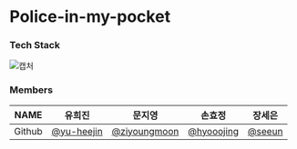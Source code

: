 # Police-in-my-pocket

### Tech Stack
![캡처](https://user-images.githubusercontent.com/96467030/166873501-eeba7d0a-5879-4084-b270-c8be3178a20e.PNG)

### Members
|NAME|유희진          |문지영    |손효정           |장세은            |
|---|---|---|---|---|
|Github|[@yu-heejin](https://github.com/yu-heejin)|[@ziyoungmoon](https://github.com/ziyoungmoon)|[@hyooojing](https://github.com/hyooojing)   |[@seeun](https://github.com/isprogrammingfun)  |
